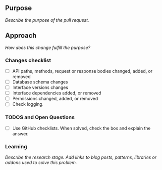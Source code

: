 ## Purpose
_Describe the purpose of the pull request._

## Approach
_How does this change fulfill the purpose?_

### Changes checklist
- [ ] API paths, methods, request or response bodies changed, added, or removed
- [ ] Database schema changes
- [ ] Interface versions changes
- [ ] Interface dependencies added, or removed
- [ ] Permissions changed, added, or removed
- [ ] Check logging.

### TODOS and Open Questions
- [ ] Use GitHub checklists. When solved, check the box and explain the answer.

### Learning
_Describe the research stage. Add links to blog posts, patterns, libraries or addons used to solve this problem._
